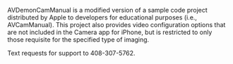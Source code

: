 AVDemonCamManual is a modified version of a sample code project distributed by Apple to developers for educational purposes (i.e., AVCamManual). This project also provides video configuration options that are not included in the Camera app for iPhone, but is restricted to only those requisite for the specified type of imaging.

Text requests for support to 408-307-5762.

